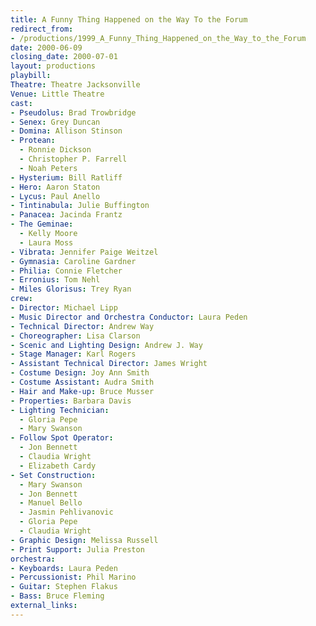 ```yaml
---
title: A Funny Thing Happened on the Way To the Forum
redirect_from:
- /productions/1999_A_Funny_Thing_Happened_on_the_Way_to_the_Forum
date: 2000-06-09
closing_date: 2000-07-01
layout: productions
playbill:
Theatre: Theatre Jacksonville
Venue: Little Theatre
cast:
- Pseudolus: Brad Trowbridge
- Senex: Grey Duncan
- Domina: Allison Stinson
- Protean:
  - Ronnie Dickson
  - Christopher P. Farrell
  - Noah Peters
- Hysterium: Bill Ratliff
- Hero: Aaron Staton
- Lycus: Paul Anello
- Tintinabula: Julie Buffington
- Panacea: Jacinda Frantz
- The Geminae:
  - Kelly Moore
  - Laura Moss
- Vibrata: Jennifer Paige Weitzel
- Gymnasia: Caroline Gardner
- Philia: Connie Fletcher
- Erronius: Tom Nehl
- Miles Glorisus: Trey Ryan
crew:
- Director: Michael Lipp
- Music Director and Orchestra Conductor: Laura Peden
- Technical Director: Andrew Way
- Choreographer: Lisa Clarson
- Scenic and Lighting Design: Andrew J. Way
- Stage Manager: Karl Rogers
- Assistant Technical Director: James Wright
- Costume Design: Joy Ann Smith
- Costume Assistant: Audra Smith
- Hair and Make-up: Bruce Musser
- Properties: Barbara Davis
- Lighting Technician:
  - Gloria Pepe
  - Mary Swanson
- Follow Spot Operator:
  - Jon Bennett
  - Claudia Wright
  - Elizabeth Cardy
- Set Construction:
  - Mary Swanson
  - Jon Bennett
  - Manuel Bello
  - Jasmin Pehlivanovic
  - Gloria Pepe
  - Claudia Wright
- Graphic Design: Melissa Russell
- Print Support: Julia Preston
orchestra:
- Keyboards: Laura Peden
- Percussionist: Phil Marino
- Guitar: Stephen Flakus
- Bass: Bruce Fleming
external_links:
---
```

